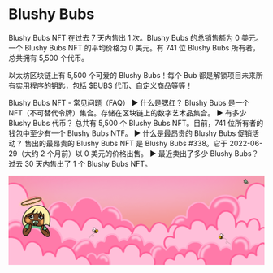 # Blushy Bubs

Blushy Bubs NFT 在过去 7 天内售出 1 次。Blushy Bubs 的总销售额为 0 美元。一个 Blushy Bubs NFT 的平均价格为 0 美元。有 741 位 Blushy Bubs 所有者，总共拥有 5,500 个代币。

以太坊区块链上有 5,500 个可爱的 Blushy Bubs！每个 Bub 都是解锁项目未来所有实用程序的钥匙，包括 $BUBS 代币、自定义商品等等！

Blushy Bubs NFT - 常见问题（FAQ）
▶ 什么是腮红？
Blushy Bubs 是一个 NFT（不可替代令牌）集合。存储在区块链上的数字艺术品集合。
▶ 有多少 Blushy Bubs 代币？
总共有 5,500 个 Blushy Bubs NFT。目前，741 位所有者的钱包中至少有一个 Blushy Bubs NTF。
▶ 什么是最昂贵的 Blushy Bubs 促销活动？
售出的最昂贵的 Blushy Bubs NFT 是 Blushy Bubs #338。它于 2022-06-29（大约 2 个月前）以 0 美元的价格出售。
▶ 最近卖出了多少 Blushy Bubs？
过去 30 天内售出了 1 个 Blushy Bubs NFT。

![unnamed](unnamed.png)

